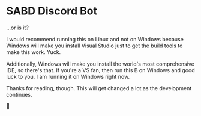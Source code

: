# SABD Discord Bot

...or is it?

I would recommend running this on Linux and not on Windows because Windows will make you install Visual Studio just to get the build tools to make this work. Yuck.

Additionally, Windows will make you install the world's most comprehensive IDE, so there's that. If you're a VS fan, then run this B on Windows and good luck to you. I am running it on Windows right now.

Thanks for reading, though. This will get changed a lot as the development continues. 

:panda_face:
